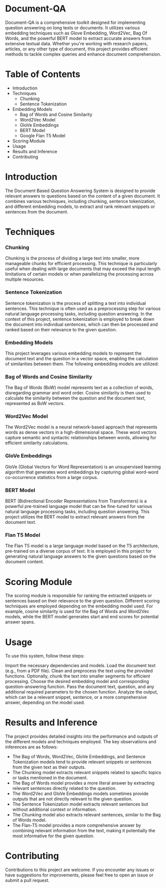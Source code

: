 # Document-QA

Document-QA is a comprehensive toolkit designed for implementing question answering on long texts or documents. It utilizes various embedding techniques such as Glove Embedding, Word2Vec, Bag Of Words, and the powerful BERT model to extract accurate answers from extensive textual data. Whether you're working with research papers, articles, or any other type of document, this project provides efficient methods to tackle complex queries and enhance document comprehension.

# Table of Contents
* Introduction
* Techniques
  * Chunking
  * Sentence Tokenization
* Embedding Models
  * Bag of Words and Cosine Similarity
  * Word2Vec Model
  * GloVe Embeddings
  * BERT Model
  * Google Flan T5 Model
* Scoring Module
* Usage
* Results and Inference
* Contributing

# Introduction
The Document Based Question Answering System is designed to provide relevant answers to questions based on the content of a given document. It combines various techniques, including chunking, sentence tokenization, and different embedding models, to extract and rank relevant snippets or sentences from the document.

# Techniques
### Chunking
Chunking is the process of dividing a large text into smaller, more manageable chunks for efficient processing. This technique is particularly useful when dealing with large documents that may exceed the input length limitations of certain models or when parallelizing the processing across multiple resources.

### Sentence Tokenization
Sentence tokenization is the process of splitting a text into individual sentences. This technique is often used as a preprocessing step for various natural language processing tasks, including question answering. In the context of this project, sentence tokenization is employed to break down the document into individual sentences, which can then be processed and ranked based on their relevance to the given question.

### Embedding Models
This project leverages various embedding models to represent the document text and the question in a vector space, enabling the calculation of similarities between them. The following embedding models are utilized:

### Bag of Words and Cosine Similarity
The Bag of Words (BoW) model represents text as a collection of words, disregarding grammar and word order. Cosine similarity is then used to calculate the similarity between the question and the document text, represented as BoW vectors.

### Word2Vec Model
The Word2Vec model is a neural network-based approach that represents words as dense vectors in a high-dimensional space. These word vectors capture semantic and syntactic relationships between words, allowing for efficient similarity calculations.

### GloVe Embeddings
GloVe (Global Vectors for Word Representation) is an unsupervised learning algorithm that generates word embeddings by capturing global word-word co-occurrence statistics from a large corpus.

### BERT Model
BERT (Bidirectional Encoder Representations from Transformers) is a powerful pre-trained language model that can be fine-tuned for various natural language processing tasks, including question answering. This project utilizes the BERT model to extract relevant answers from the document text.

### Flan T5 Model
The Flan T5 model is a large language model based on the T5 architecture, pre-trained on a diverse corpus of text. It is employed in this project for generating natural language answers to the given questions based on the document content.

# Scoring Module
The scoring module is responsible for ranking the extracted snippets or sentences based on their relevance to the given question. Different scoring techniques are employed depending on the embedding model used. For example, cosine similarity is used for the Bag of Words and Word2Vec models, while the BERT model generates start and end scores for potential answer spans.

# Usage
To use this system, follow these steps:

Import the necessary dependencies and models.
Load the document text (e.g., from a PDF file).
Clean and preprocess the text using the provided functions.
Optionally, chunk the text into smaller segments for efficient processing.
Choose the desired embedding model and corresponding question-answering function.
Pass the document text, question, and any additional required parameters to the chosen function.
Analyze the output, which can be a relevant snippet, sentence, or a more comprehensive answer, depending on the model used.


# Results and Inference
The project provides detailed insights into the performance and outputs of the different models and techniques employed. The key observations and inferences are as follows:

* The Bag of Words, Word2Vec, GloVe Embeddings, and Sentence Tokenization models tend to provide relevant snippets or sentences from the given text as their outputs.
* The Chunking model extracts relevant snippets related to specific topics or tasks mentioned in the document.
* The Bag of Words model provides a more literal answer by extracting relevant sentences directly related to the question.
* The Word2Vec and GloVe Embeddings models sometimes provide outputs that are not directly relevant to the given question.
* The Sentence Tokenization model extracts relevant sentences but without additional context or information.
* The Chunking model also extracts relevant sentences, similar to the Bag of Words model.
* The Flan-T5 model provides a more comprehensive answer by combining relevant information from the text, making it potentially the most informative for the given question.

# Contributing
Contributions to this project are welcome. If you encounter any issues or have suggestions for improvements, please feel free to open an issue or submit a pull request.
